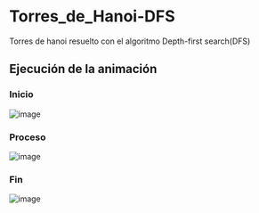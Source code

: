 # Torres_de_Hanoi-DFS
Torres de hanoi resuelto con el algoritmo Depth-first search(DFS)

## Ejecución de la animación
### Inicio
![image](https://github.com/B-mtz/Torres_de_Hanoi-DFS/assets/127165596/a33c0fff-879f-428b-b91d-557659374cc1)

### Proceso 
![image](https://github.com/B-mtz/Torres_de_Hanoi-DFS/assets/127165596/706e6b88-4e5b-4b33-8ddb-9e3c8b69deb3)

### Fin
![image](https://github.com/B-mtz/Torres_de_Hanoi-DFS/assets/127165596/28b98a39-9154-4375-a780-d61fc1d4e035)

